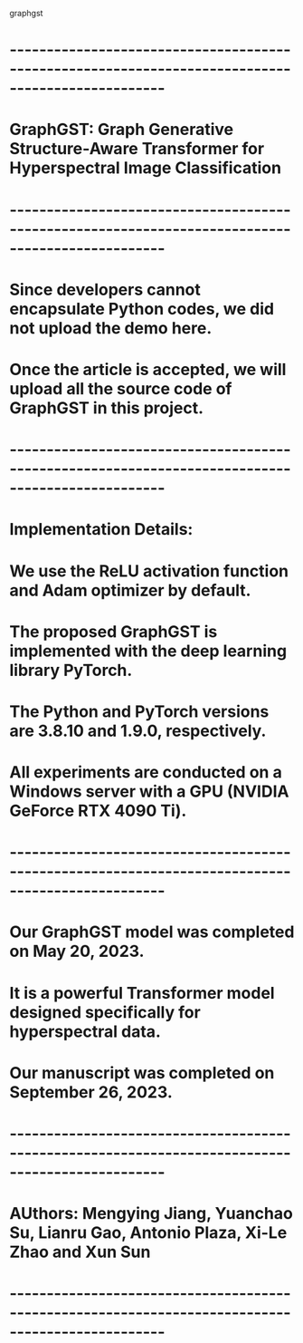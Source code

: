 graphgst
# -------------------------------------------------------------------------------------------------
# GraphGST: Graph Generative Structure-Aware Transformer for Hyperspectral Image Classification
# -------------------------------------------------------------------------------------------------
#
# Since developers cannot encapsulate Python codes, we did not upload the demo here.
# Once the article is accepted, we will upload all the source code of GraphGST in this project.
#
# -------------------------------------------------------------------------------------------------
# Implementation Details:
#
# We use the ReLU activation function and Adam optimizer by default. 
# The proposed GraphGST is implemented with the deep learning library PyTorch. 
# The Python and PyTorch versions are 3.8.10 and 1.9.0, respectively. 
# All experiments are conducted on a Windows server with a GPU (NVIDIA GeForce RTX 4090 Ti).
# -------------------------------------------------------------------------------------------------
# Our GraphGST model was completed on May 20, 2023. 
# It is a powerful Transformer model designed specifically for hyperspectral data.
# Our manuscript was completed on September 26, 2023.
# -------------------------------------------------------------------------------------------------
# AUthors: Mengying Jiang, Yuanchao Su, Lianru Gao, Antonio Plaza, Xi-Le Zhao and Xun Sun
# -------------------------------------------------------------------------------------------------
